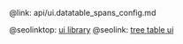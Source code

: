 @link: api/ui.datatable_spans_config.md

@seolinktop: [ui library](https://webix.com)
@seolink: [tree table ui](https://webix.com/widget/treetable/)